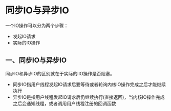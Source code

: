# 同步IO与异步IO

一个IO操作可以分为两个步骤：

+ 发起IO请求
+ 实际的IO操作

## 一、同步IO与异步IO

同步IO和异步IO的区别就在于实际的IIO操作是否阻塞。

+ 同步IO指用户线程发起IO请求后要等待或者轮询内核IO操作完成之后才能继续执行
+ 异步IO是指用户线程发起IO请求后仍继续执行(直接返回)，当内核IO操作完成之后会通知线程，或者调用用户线程注册的回调函数




